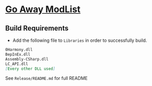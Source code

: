 # [Go Away ModList](https://thunderstore.io/)

## Build Requirements

- Add the following file to `Libraries` in order to successfully build.

```markdown
0Harmony.dll
BepInEx.dll
Assembly-CSharp.dll
LC_API.dll
[Every other DLL used]
```

See `Release/README.md` for full README
